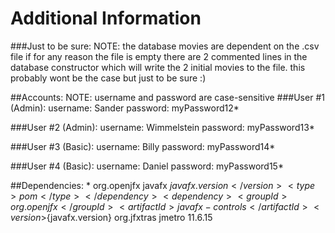 # Additional Information

###Just to be sure:
        NOTE: the database movies are dependent on the 
        .csv file
        if for any reason the file is empty 
        there are 2 commented lines in the database 
        constructor
        which will write the 2 initial movies to the file.
        this probably wont be the case 
        but just to be sure :)

##Accounts:
NOTE: username and password are case-sensitive
###User #1 (Admin):
        username: Sander
        password: myPassword12*

###User #2 (Admin):
        username: Wimmelstein
        password: myPassword13*

###User #3 (Basic):
        username: Billy
        password: myPassword14*

###User #4 (Basic):
        username: Daniel
        password: myPassword15*

##Dependencies:
* 
        <dependency>
        <groupId>org.openjfx</groupId>
            <artifactId>javafx</artifactId>
            <version>${javafx.version}</version>
            <type>pom</type>
        </dependency>
        <dependency>
            <groupId>org.openjfx</groupId>
            <artifactId>javafx-controls</artifactId>
            <version>${javafx.version}</version>
        </dependency>
        <dependency>
            <groupId>org.jfxtras</groupId>
            <artifactId>jmetro</artifactId>
            <version>11.6.15</version>
        </dependency>
